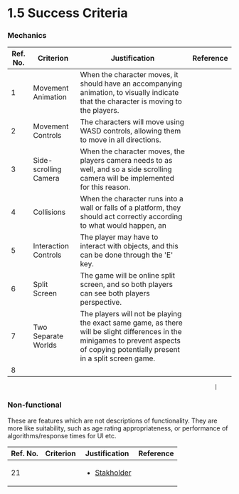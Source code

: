 # 1.5 Success Criteria

### Mechanics&#x20;

| Ref. No. | Criterion             | Justification                                                                                                                                                                        | Reference |
| -------- | --------------------- | ------------------------------------------------------------------------------------------------------------------------------------------------------------------------------------ | --------- |
| 1        | Movement Animation    | When the character moves, it should have an accompanying animation, to visually indicate that the character is moving to the players.                                                |           |
| 2        | Movement Controls     | The characters will move using WASD controls, allowing them to move in all directions.                                                                                               |           |
| 3        | Side-scrolling Camera | When the character moves, the players camera needs to as well, and so a side scrolling camera will be implemented for this reason.                                                   |           |
| 4        | Collisions            | When the character runs into a wall or falls of a platform, they should act correctly according to what would happen, an                                                             |           |
| 5        | Interaction Controls  | The player may have to interact with objects, and this can be done through the 'E' key.                                                                                              |           |
| 6        | Split Screen          | The game will be online split screen, and so both players can see both players perspective.                                                                                          |           |
| 7        | Two Separate Worlds   | The players will not be playing the exact same game, as there will be slight differences in the minigames to prevent aspects of copying potentially present in a split screen game.  |           |
| 8        |                       |                                                                                                                                                                                      |           |

```
                                                                 |
```

### Non-functional

These are features which are not descriptions of functionality. They are more like suitability, such as age rating appropriateness, or performance of algorithms/response times for UI etc.

| Ref. No. | Criterion | Justification                                                  | Reference |
| -------- | --------- | -------------------------------------------------------------- | --------- |
| 21       |           | <ul><li><a href="1.2-stakeholders.md">Stakholder</a></li></ul> |           |
